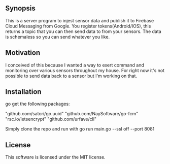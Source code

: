 ## Synopsis

This is a server program to injest sensor data and publish it to Firebase Cloud Messaging from Google.  You register tokens(Android/IOS), this returns a topic that you can then send data to from your sensors.  The data is schemaless so you can send whatever you like.

## Motivation

I conceived of this because I wanted a way to exert command and monitoring over various sensors throughout my house.  For right now it's not possible to send data back to a sensor but I'm working on that.

## Installation
go get the following packages:

"github.com/satori/go.uuid"
"github.com/NaySoftware/go-fcm"
"rsc.io/letsencrypt"
"github.com/urfave/cli"

Simply clone the repo and run with go run main.go --ssl off --port 8081

## License
This software is licensed under the MIT license.
